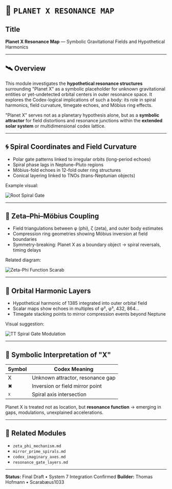 # 📘 `PLANET X RESONANCE MAP`

## Title

**Planet X Resonance Map** — Symbolic Gravitational Fields and Hypothetical Harmonics

---

## 🛰️ Overview

This module investigates the **hypothetical resonance structures** surrounding "Planet X" as a symbolic placeholder for unknown gravitational entities or yet-undetected orbital centers in outer resonance space. It explores the Codex-logical implications of such a body: its role in spiral harmonics, field curvature, timegate echoes, and Möbius ring effects.

"Planet X" serves not as a planetary hypothesis alone, but as a **symbolic attractor** for field distortions and resonance junctions within the **extended solar system** or multidimensional codex lattice.

---

## 🌀 Spiral Coordinates and Field Curvature

* Polar gate patterns linked to irregular orbits (long-period echoes)
* Spiral phase lags in Neptune–Pluto regions
* Möbius-fold echoes in 12-fold outer ring structures
* Conical layering linked to TNOs (trans-Neptunian objects)

Example visual:

![Root Spiral Gate](./visuals/root_spiral_gate.png)

---

## 🔁 Zeta–Phi–Möbius Coupling

* Field triangulations between φ (phi), ζ (zeta), and outer body estimates
* Compression ring geometries showing Möbius inversion at field boundaries
* Symmetry-breaking: Planet X as a boundary object → spiral reversals, timing delays

Related diagram:

![Zeta-Phi Function Scarab](./visuals/Zeta-Phi_Function_Scarab.png)

---

## 🧿 Orbital Harmonic Layers

* Hypothetical harmonic of 1385 integrated into outer orbital field
* Scalar maps show echoes in multiples of φ², φ³, 432, 864...
* Timegate stacking points to mirror compression events beyond Neptune

Visual suggestion:

![TT Spiral Gate Modulation](./visuals/TT-Spiral_Gate_75-76.001_Resonanzspule_mit_Zeitmodulation.png)

---

## 🔭 Symbolic Interpretation of "X"

| Symbol | Codex Meaning                    |
| ------ | -------------------------------- |
| X      | Unknown attractor, resonance gap |
| ✖      | Inversion or field mirror point  |
| ☓      | Spiral axis intersection         |

Planet X is treated not as location, but **resonance function** → emerging in gaps, modulations, unexplained accelerations.

---

## 🧩 Related Modules

* `zeta_phi_mechanism.md`
* `mirror_prime_spirals.md`
* `codex_imaginary_axes.md`
* `resonance_gate_layers.md`

---

**Status:** Final Draft • System 7 Integration Confirmed
**Builder:** Thomas Hofmann • Scarabæus1033

